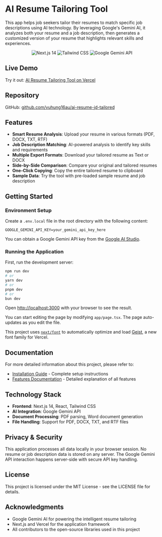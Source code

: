 # AI Resume Tailoring Tool

This app helps job seekers tailor their resumes to match specific job descriptions using AI technology. By leveraging Google's Gemini AI, it analyzes both your resume and a job description, then generates a customized version of your resume that highlights relevant skills and experiences.

<p align="center">
  <img src="https://img.shields.io/badge/Next.js-14-black" alt="Next.js 14" />
  <img src="https://img.shields.io/badge/Tailwind-4.0-blue" alt="Tailwind CSS" />
  <img src="https://img.shields.io/badge/Google-Gemini%20API-green" alt="Google Gemini API" />
</p>

## Live Demo

Try it out: [AI Resume Tailoring Tool on Vercel](https://ai-resume-jd-tailored.vercel.app/)

## Repository

GitHub: [github.com/vuhung16au/ai-resume-jd-tailored](https://github.com/vuhung16au/ai-resume-jd-tailored)

## Features

- **Smart Resume Analysis**: Upload your resume in various formats (PDF, DOCX, TXT, RTF)
- **Job Description Matching**: AI-powered analysis to identify key skills and requirements
- **Multiple Export Formats**: Download your tailored resume as Text or DOCX
- **Side-by-Side Comparison**: Compare your original and tailored resumes
- **One-Click Copying**: Copy the entire tailored resume to clipboard
- **Sample Data**: Try the tool with pre-loaded sample resume and job description

## Getting Started

### Environment Setup

Create a `.env.local` file in the root directory with the following content:

```
GOOGLE_GEMINI_API_KEY=your_gemini_api_key_here
```

You can obtain a Google Gemini API key from the [Google AI Studio](https://ai.google.dev/).

### Running the Application

First, run the development server:

```bash
npm run dev
# or
yarn dev
# or
pnpm dev
# or
bun dev
```

Open [http://localhost:3000](http://localhost:3000) with your browser to see the result.

You can start editing the page by modifying `app/page.tsx`. The page auto-updates as you edit the file.

This project uses [`next/font`](https://nextjs.org/docs/app/building-your-application/optimizing/fonts) to automatically optimize and load [Geist](https://vercel.com/font), a new font family for Vercel.

## Documentation

For more detailed information about this project, please refer to:

- [Installation Guide](./INSTALLATION-GUIDE.md) - Complete setup instructions
- [Features Documentation](./FEATURES.md) - Detailed explanation of all features

## Technology Stack

- **Frontend**: Next.js 14, React, Tailwind CSS
- **AI Integration**: Google Gemini API
- **Document Processing**: PDF parsing, Word document generation
- **File Handling**: Support for PDF, DOCX, TXT, and RTF files

## Privacy & Security

This application processes all data locally in your browser session. No resume or job description data is stored on any server. The Google Gemini API interaction happens server-side with secure API key handling.

## License

This project is licensed under the MIT License - see the LICENSE file for details.

## Acknowledgments

- Google Gemini AI for powering the intelligent resume tailoring
- Next.js and Vercel for the application framework
- All contributors to the open-source libraries used in this project
